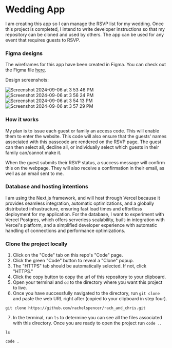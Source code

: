 # Wedding App

I am creating this app so I can manage the RSVP list for my wedding. Once this project is completed, I intend to write developer instructions so that my repository can be cloned and used by others. The app can be used for any event that requires guests to RSVP.

### Figma designs

The wireframes for this app have been created in Figma. You can check out the Figma file [here](https://www.figma.com/design/Li7D9eRPROGDH579wWMd6A/Untitled?node-id=0-1&t=rHglycKKQAtUMqP1-1).

Design screenshots:

![Screenshot 2024-09-06 at 3 53 46 PM](https://github.com/user-attachments/assets/2be54318-774f-4b0f-b158-5058c8061ad1)
![Screenshot 2024-09-06 at 3 56 24 PM](https://github.com/user-attachments/assets/65edfb62-3b1a-48c6-b022-cd0c72ecb01c)
![Screenshot 2024-09-06 at 3 54 13 PM](https://github.com/user-attachments/assets/eb7903ac-a0b6-4a47-bade-b44084bbdeb8)
![Screenshot 2024-09-06 at 3 57 29 PM](https://github.com/user-attachments/assets/b1cee9d1-c3db-411f-b64b-0f7daa40f7e5)

### How it works

My plan is to issue each guest or family an access code. This will enable them to enter the website. This code will also ensure that the guests' names associated with this passcode are rendered on the RSVP page. The guest can then select all, decline all, or individually select which guests in their family can/cannot make it.

When the guest submits their RSVP status, a success message will confirm this on the webpage. They will also receive a confirmation in their email, as well as an email sent to me.

### Database and hosting intentions

I am using the Next.js framework, and will host through Vercel because it provides seamless integration, automatic optimizations, and a globally distributed infrastructure, ensuring fast load times and effortless deployment for my application. For the database, I want to experiment with Vercel Postgres, which offers serverless scalability, built-in integration with Vercel's platform, and a simplified developer experience with automatic handling of connections and performance optimizations.

### Clone the project locally

1. Click on the "Code" tab on this repo's "Code" page.
2. Click the green "Code" button to reveal a "Clone" popup.
3. The "HTTPS" tab should be automatically selected. If not, click "HTTPS."
4. Click the copy button to copy the url of this repository to your clipboard.
5. Open your terminal and `cd` to the directory where you want this project to live.
6. Once you have successfully navigated to the directory, run `git clone` and paste the web URL right after (copied to your clipboard in step four).
   
```
git clone https://github.com/rachelspencer/rach_and_chris.git
```

7. In the terminal, run `ls` to determine you can see all the files associated with this directory. Once you are ready to open the project run `code .`.
```
ls
```
```
code .
```
